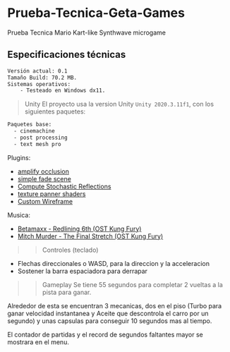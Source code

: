 # Prueba-Tecnica-Geta-Games
Prueba Tecnica Mario Kart-like Synthwave microgame

## Especificaciones técnicas
```bash
Versión actual: 0.1
Tamaño Build: 70.2 MB.
Sistemas operativos:
    - Testeado en Windows dx11.
```

> Unity
El proyecto usa la version Unity ```Unity 2020.3.11f1```, con los siguientes paquetes:
```bash
Paquetes base:
  - cinemachine
  - post processing
  - text mesh pro
```

Plugins:
  - [amplify occlusion](https://github.com/AmplifyCreations/AmplifyOcclusion)
  - [simple fade scene](https://assetstore.unity.com/packages/tools/particles-effects/simple-fade-scene-transition-system-81753)
  - [Compute Stochastic Reflections](https://github.com/simeonradivoev/ComputeStochasticReflections)
  - [texture panner shaders](https://github.com/AdultLink/TexturePanner)
  - [Custom Wireframe](https://github.com/UnityCommunity/UnityLibrary/blob/master/Assets/Shaders/2D/Effects/WireFrame.shader)

Musica:
  - [Betamaxx - Redlining 6th (OST Kung Fury)](https://www.youtube.com/watch?v=3LuDUu0rvnw)
  - [Mitch Murder - The Final Stretch (OST Kung Fury)](https://www.youtube.com/watch?v=go1_dv5YrWc)

>> Controles (teclado)
  - Flechas direccionales o WASD, para la direccion y la acceleracion
  - Sostener la barra espaciadora para derrapar

>> Gameplay
Se tiene 55 segundos para completar 2 vueltas a la pista para ganar.

Alrededor de esta se encuentran 3 mecanicas, dos en el piso (Turbo para ganar velocidad instantanea y Aceite que descontrola el carro por un segundo) y unas capsulas para conseguir 10 segundos mas al tiempo.

El contador de partidas y el record de segundos faltantes mayor se mostrara en el menu.
